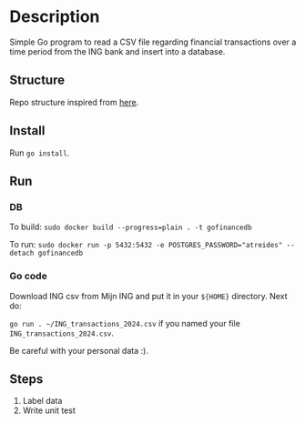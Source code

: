 # Description
Simple Go program to read a CSV file regarding financial transactions over a time period from the ING bank and insert into a database.

## Structure
Repo structure inspired from [here](https://medium.com/evendyne/getting-started-with-go-project-structure-ab8814ded9c3).

## Install
Run `go install`.

## Run
### DB 
To build:
`sudo docker build --progress=plain . -t gofinancedb`

To run:
`sudo docker run -p 5432:5432 -e POSTGRES_PASSWORD="atreides" --detach gofinancedb`


### Go code
Download ING csv from Mijn ING and put it in your `${HOME}` directory. Next do:

`go run . ~/ING_transactions_2024.csv` if you named your file `ING_transactions_2024.csv`.

Be careful with your personal data :). 

## Steps
1. Label data 
2. Write unit test 